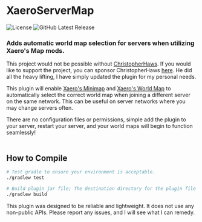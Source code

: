 # XaeroServerMap
![License](https://img.shields.io/github/license/Marotheit/XaeroServerMap)
![GitHub Latest Release](https://img.shields.io/github/v/release/Marotheit/XaeroServerMap)
### Adds automatic world map selection for servers when utilizing Xaero's Map mods.
This project would not be possible without [ChristopherHaws](https://github.com/ChristopherHaws/mc-xaero-map-spigot). If you would like to support the project, you can sponsor ChristopherHaws [here](https://github.com/sponsors/ChristopherHaws). He did all the heavy lifting, I have simply updated the plugin for my personal needs.

This plugin will enable [Xaero's Minimap](https://chocolateminecraft.com/minimap2.php) and [Xaero's World Map](https://chocolateminecraft.com/worldmap.php) to automatically select the correct world map when joining a different server on the same network. This can be useful on server networks where you may change servers often.

There are no configuration files or permissions, simple add the plugin to your server, restart your server, and your world maps will begin to function seamlessly!
<br /><br />

## How to Compile

```bash
# Test gradle to ensure your environment is acceptable.
./gradlew test
```
```bash
# Build plugin jar file; The destination directory for the plugin file will be `<Project Location>\build\libs\`.
./gradlew build
```

This plugin was designed to be reliable and lightweight. It does not use any non-public APIs.
Please report any issues, and I will see what I can remedy.
